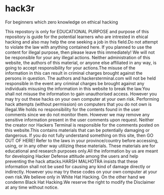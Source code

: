 # hack3r
For beginners which zero knowledge on ethical hacking  




This repostory is only for EDUCATIONAL PURPOSE and purpose of this repository is guide for the potential learners who are intrested in ehical hacking and also may help the one seeking a job in this field.Do not attempt to violate the law with anything contained here. If you planned to use the content for illegal purpose, then please leave this immediately! We will not be responsible for your any illegal actions. Neither administration of this website, the authors of this material, or anyone else affiliated in any way, is going to accept responsibility for your actions.The misuse of the information in this can result in criminal charges brought against the persons in question. The authors and hackersterminal.com will not be held responsible in the event any criminal charges be brought against any individuals misusing the information in this website to break the law.You shall not misuse the information to gain unauthorised access. However you may try out these hacks on your own computer at your own risk. Performing hack attempts (without permission) on computers that you do not own is illegal.We holds no responsibility for the contents found in the user comments since we do not monitor them. However we may remove any sensitive information present in the user comments upon request. Neither the creator nor Hackers Terminal is responsible for the comments posted on this website.This contains materials that can be potentially damaging or dangerous. If you do not fully understand something on this site, then GO OUT OF HERE! Refer to the laws in your province/country before accessing, using, or in any other way utilizing these materials. These materials are for educational and research purposes only.All the information by us are meant for developing Hacker Defense attitude among the users and help preventing the hack attacks.HARSH MALHOTRA insists that these information shall not be used for causing any kind of damage directly or indirectly. However you may try these codes on your own computer at your own risk.We believe only in White Hat Hacking. On the other hand we condemn Black Hat Hacking.We reserve the right to modify the Disclaimer at any time without notice.

